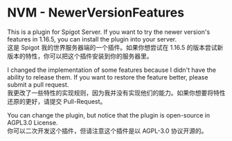 # NVM - NewerVersionFeatures

This is a plugin for Spigot Server. If you want to try the newer version's features in 1.16.5, you can install the plugin into your server.  
这是 Spigot 我的世界服务器端的一个插件。如果你想尝试在 1.16.5 的版本尝试新版本的特性，你可以把这个插件安装到你的服务器里。

I changed the implementation of some features because I didn't have the ability to release them. If you want to restore the feature better, please submit a pull request.  
我更改了一些特性的实现规则，因为我并没有实现他们的能力。如果你想要将特性还原的更好，请提交 Pull-Request。

You can change the plugin, but notice that the plugin is open-source in AGPL3.0 License.  
你可以二次开发这个插件，但请注意这个插件是以 AGPL-3.0 协议开源的。
